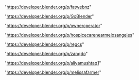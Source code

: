 "https://developer.blender.org/p/fatwebnz"

"https://developer.blender.org/p/GoBlender"

"https://developer.blender.org/p/ownercperator"

"https://developer.blender.org/p/hospicecarenearmelosangeles"

"https://developer.blender.org/p/regcs"

"https://developer.blender.org/p/zanqdo"

"https://developer.blender.org/p/aliyamushtaq1"

"https://developer.blender.org/p/melissafarmer"

